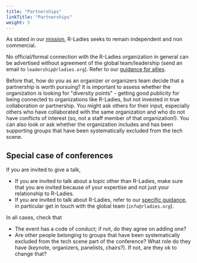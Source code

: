 ```yaml
---
title: "Partnerships"
linkTitle: "Partnerships"
weight: 5
---
```


As stated in our [mission](/about/mission/), R-Ladies seeks to remain independent and non commercial.

No official/formal connection with the R-Ladies organization in general can be advertised without agreement of the global team/leadership (send an email to `leadership@rladies.org`). Refer to our [guidance for allies](/ally/#how-can-you-help-r-lady-as-an-ally-organization).

Before that, how do you as an organizer or organizers team decide that a partnership is worth pursuing?
It is important to assess whether the organization is looking for "diversity points" - getting good publicity for being connected to organizations like R-Ladies, but not invested in true collaboration or partnership.
You might ask others for their input, especially others who have collaborated with the same organization and who do not have conflicts of interest (so, not a staff member of that organization!).
You can also look or ask whether the organization includes and has been supporting groups that have been systematically excluded from the tech scene.

## Special case of conferences

If you are invited to give a talk,

- If you are invited to talk about a topic other than R-Ladies, make sure that you are invited because of your expertise and not just your relationship to R-Ladies.
- If you are invited to talk about R-Ladies, refer to our [specific guidance](/comm/conferences/), in particular get in touch with the global team (`info@rladies.org`).

In all cases, check that

- The event has a code of conduct; if not, do they agree on adding one?
- Are other people belonging to groups that have been systematically excluded from the tech scene part of the conference? What role do they have (keynote, organizers, panelists, chairs?). If not, are they ok to change that?
